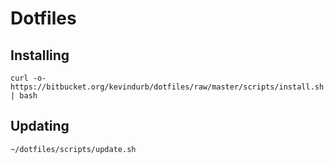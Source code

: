 # Dotfiles

## Installing
```
curl -o- https://bitbucket.org/kevindurb/dotfiles/raw/master/scripts/install.sh | bash
```

## Updating
```
~/dotfiles/scripts/update.sh
```
